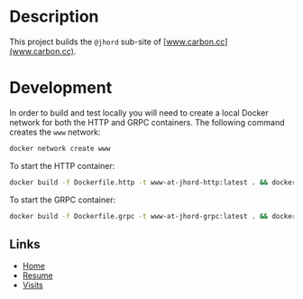 # Description

This project builds the `@jhord` sub-site of [www.carbon.cc](www.carbon.cc).

# Development

In order to build and test locally you will need to create a local Docker network for both the HTTP and GRPC containers.
The following command creates the `www` network:


```bash
docker network create www
```

To start the HTTP container:

```bash
docker build -f Dockerfile.http -t www-at-jhord-http:latest . && docker run --name=at-jhord-www-http --rm -it --publish=8000:8000 --network=www www-at-jhord-http:latest
```

To start the GRPC container:

```bash
docker build -f Dockerfile.grpc -t www-at-jhord-grpc:latest . && docker run --name=www-at-jhord-grpc --rm -it --network=www www-at-jhord-grpc:latest
```

## Links

* [Home](http://localhost:8000/)
* [Resume](http://localhost:8000/resume)
* [Visits](http://localhost:8000/visits)
